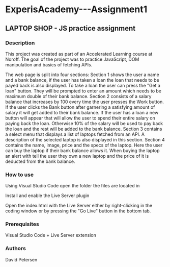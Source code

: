 # ExperisAcademy---Assignment1

## **LAPTOP SHOP** - JS practice assignment

### Description 
This project was created as part of an Accelerated Learning course at Noroff. 
The goal of the project was to practice JavaScript, DOM manipulation and basics of fetching APIs. 

The web page is split into four sections:
  Section 1 shows the user a name and a bank balance, if the user has taken a loan the loan that needs to be payed back is also displayed.
    To take a loan the user can press the "Get a loan" button. They will be prompted to enter an amount which needs to be maximum double of their bank balance.
  Section 2 consists of a salary balance that increases by 100 every time the user presses the Work button. 
    If the user clicks the Bank button after garnering a satisfying amount of salary it will get added to their bank balance.
    If the user has a loan a new button will appear that will allow the user to spend their entire salary on paying back the loan. 
    Otherwise 10% of the salary will be used to pay back the loan and the rest will be added to the bank balance.
  Section 3 contains a select menu that displays a list of laptops fetched from an API. A description of the selected laptop is also displayed in this section.
  Section 4 contains the name, image, price and the specs of the laptop. Here the user can buy the laptop if their bank balance allows it.
    When buying the laptop an alert with tell the user they own a new laptop and the price of it is deducted from the bank balance.

### How to use
Using Visual Studio Code open the folder the files are located in

Install and enable the Live Server plugin

Open the index.html with the Live Server either by right-clicking in the coding window or by pressing the "Go Live" button in the bottom tab.

### Prerequisites

Visual Studio Code + Live Server extension

### Authors

David Petersen 

